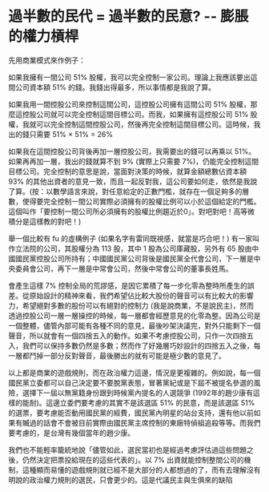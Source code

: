 # 過半數的民代 = 過半數的民意? -- 膨脹的權力槓桿

先用商業模式來作例子：

如果我擁有一間公司 51% 股權，我可以完全控制一家公司。理論上我應該要出這間公司資本額 51% 的錢。我錢出得最多，所以事情都是我說了算。

如果我用一間控股公司來控制這間公司，這控股公司擁有這間公司 51% 股權，那麼這控股公司就可以完全控制這間目標公司。而我，如果擁有這控股公司 51% 股權，我就可以完全控制這間控股公司，然後再完全控制這間目標公司。這時候，我出的錢只需要 51% × 51% = 26%

如果我在這間控股公司背後再加一層控股公司，我需要出的錢可以再乘以 51%。如果再再加一層，我出的錢就算不到 9% (實際上只需要 7%)，仍能完全控制這間目標公司。完全控制的意思是說，當面對決策的時候，就算金額總數佔資本額 93% 的其他出資者的意見一致，而且一起反對我，這公司要如何走，依然是我說了算。(按：以數學語言來說，對任意給定的正數門檻，就存在一個足夠多的層數，使得要完全控制一間公司實際必須擁有的股權比例可以小於這個給定的門檻。這個叫作「要控制一間公司所必須擁有的股權比例趨近於0」。對吧對吧！高等微積分是這樣教的對吧！)

舉一個比較有 fu 的虛構例子 (如果名字有雷同既視感，就當是巧合吧！)
有一家叫作立法院的公司，其股權分為 113 股，其中 1 股為公司庫藏股，另外有 65 股由中國國民黨控股公司所持有；中國國民黨公司背後是國民黨全代會公司，下一層是中央委員會公司，再下一層是中常會公司，然後中常會公司的董事長姓馬。

會產生這樣 7% 控制全局的荒謬感，是因它累積了每一步化零為整時所產生的誤差。從原始設計的精神來看，我們希望佔比較大股份的聲音可以有比較大的影響力，希望絕對多數的股份可以有絕對的控制力 (我是說商業，不是說民主)，然而透過控股公司一層一層操控的時候，每一層都會經歷意見的化零為整。因為公司是一個整體，儘管內部可能有各種不同的意見，最後吵架決議完，對外只能剩下一個聲音，所以就會有一個四捨五入的動作。如果不考慮控股公司，只作一次四捨五入，我們可以保持多數仍然是多數；然而作了好幾層巧妙設計的四捨五入之後，每一層都鬥掉一部分反對聲音，最後勝出的就有可能是極少數的意見了。

以上都是商業的遊戲規則，而在政治權力這邊，情況是更複雜的。例如說，每一個國民黨立委都可以自己決定要不要脫黨表態，冒著黨紀或是下屆不被提名參選的風險，選擇下一屆以無黨籍身份跟到時候黨內提名的人選競爭 (1992年的趙少康有這樣的能耐)。這邊立委們要考慮的其實不是該選區 51% 的民意，而是該選區 51% 的選票，要考慮能否動用國民黨的經費，國民黨內明星的站台支持，還有他以前如果有贓過的話會不會被目前實際由國民黨主席控制的東廠特偵組追殺等等。而我們要考慮的，是台灣有幾個當年的趙少康。

我們也不能輕率籠統地說「儘管如此，選民當初也是經過考慮評估過這些問題之後，仍然決定把票投給現在的這些代表的」。以 7% 出資就能控制整間公司的機制，這種顯而易懂的遊戲規則就已經不是大部分的人都想過的了，而有去理解沒有明說的政治權力規則的選民，只會更少的。這是代議民主與生俱來的缺陷